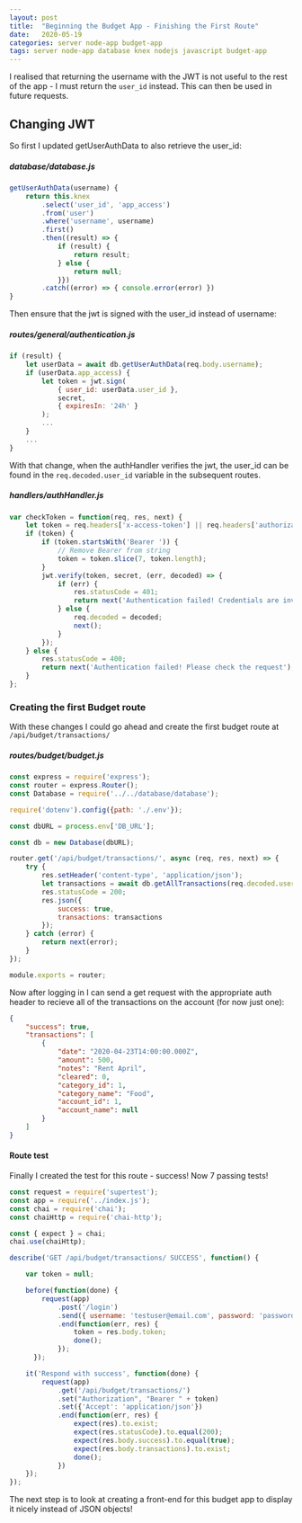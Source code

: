 ```yaml
---
layout: post
title:  "Beginning the Budget App - Finishing the First Route"
date:   2020-05-19
categories: server node-app budget-app
tags: server node-app database knex nodejs javascript budget-app
---
```


I realised that returning the username with the JWT is not useful to the rest of the app - I must return the `user_id` instead. This can then be used in future requests.

<!--more-->

## Changing JWT

So first I updated getUserAuthData to also retrieve the user_id:
##### database/database.js
```js
getUserAuthData(username) {
    return this.knex
        .select('user_id', 'app_access')
        .from('user')
        .where('username', username)
        .first()
        .then((result) => {
            if (result) {
                return result;
            } else {
                return null;
            }})
        .catch((error) => { console.error(error) })
}
```

Then ensure that the jwt is signed with the user_id instead of username:
##### routes/general/authentication.js
```js
if (result) {
    let userData = await db.getUserAuthData(req.body.username);
    if (userData.app_access) {
        let token = jwt.sign(
            { user_id: userData.user_id },
            secret,
            { expiresIn: '24h' }
        );
        ...
    }
    ...
}
```

With that change, when the authHandler verifies the jwt, the user_id can be found in the `req.decoded.user_id` variable in the subsequent routes.

##### handlers/authHandler.js
```js
var checkToken = function(req, res, next) {
    let token = req.headers['x-access-token'] || req.headers['authorization'];
    if (token) {
        if (token.startsWith('Bearer ')) {
            // Remove Bearer from string
            token = token.slice(7, token.length);
        }
        jwt.verify(token, secret, (err, decoded) => {
            if (err) {
                res.statusCode = 401;
                return next('Authentication failed! Credentials are invalid');
            } else {
                req.decoded = decoded;
                next();
            }
        });
    } else {
        res.statusCode = 400;
        return next('Authentication failed! Please check the request');
    }
};
```

### Creating the first Budget route

With these changes I could go ahead and create the first budget route at `/api/budget/transactions/`

##### routes/budget/budget.js
```js
const express = require('express');
const router = express.Router();
const Database = require('../../database/database');

require('dotenv').config({path: './.env'});

const dbURL = process.env['DB_URL'];

const db = new Database(dbURL);

router.get('/api/budget/transactions/', async (req, res, next) => {
    try {
        res.setHeader('content-type', 'application/json');
        let transactions = await db.getAllTransactions(req.decoded.user_id);
        res.statusCode = 200;
        res.json({
            success: true,
            transactions: transactions
        });
    } catch (error) {
        return next(error);
    }
});

module.exports = router;
```

Now after logging in I can send a get request with the appropriate auth header to recieve all of the transactions on the account (for now just one):

```json
{
    "success": true,
    "transactions": [
        {
            "date": "2020-04-23T14:00:00.000Z",
            "amount": 500,
            "notes": "Rent April",
            "cleared": 0,
            "category_id": 1,
            "category_name": "Food",
            "account_id": 1,
            "account_name": null
        }
    ]
}
```

#### Route test

Finally I created the test for this route - success! Now 7 passing tests!

```js
const request = require('supertest');
const app = require('../index.js');
const chai = require('chai');
const chaiHttp = require('chai-http');

const { expect } = chai;
chai.use(chaiHttp);

describe('GET /api/budget/transactions/ SUCCESS', function() {

    var token = null;

    before(function(done) {
        request(app)
            .post('/login')
            .send({ username: 'testuser@email.com', password: 'password' })
            .end(function(err, res) {
                token = res.body.token;
                done();
            });
      });

    it('Respond with success', function(done) {
        request(app)
            .get('/api/budget/transactions/')
            .set("Authorization", "Bearer " + token) 
            .set({'Accept': 'application/json'})
            .end(function(err, res) {
                expect(res).to.exist;
                expect(res.statusCode).to.equal(200);
                expect(res.body.success).to.equal(true);
                expect(res.body.transactions).to.exist;
                done();
            })
    });
});
```

The next step is to look at creating a front-end for this budget app to display it nicely instead of JSON objects!
